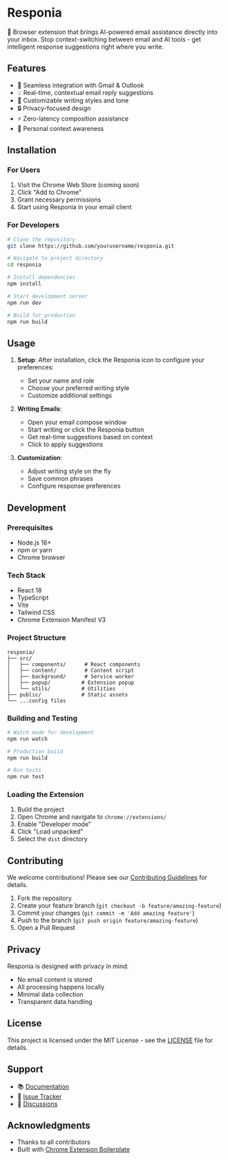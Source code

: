 # Responia

🚀 Browser extension that brings AI-powered email assistance directly into your inbox. Stop context-switching between email and AI tools - get intelligent response suggestions right where you write.

## Features

- 📧 Seamless integration with Gmail & Outlook
- 💡 Real-time, contextual email reply suggestions
- 🎨 Customizable writing styles and tone
- 🔒 Privacy-focused design
- ⚡ Zero-latency composition assistance
- 🎯 Personal context awareness

## Installation

### For Users
1. Visit the Chrome Web Store (coming soon)
2. Click "Add to Chrome"
3. Grant necessary permissions
4. Start using Responia in your email client

### For Developers
```bash
# Clone the repository
git clone https://github.com/yourusername/responia.git

# Navigate to project directory
cd responia

# Install dependencies
npm install

# Start development server
npm run dev

# Build for production
npm run build
```

## Usage

1. **Setup**: After installation, click the Responia icon to configure your preferences:
   - Set your name and role
   - Choose your preferred writing style
   - Customize additional settings

2. **Writing Emails**: 
   - Open your email compose window
   - Start writing or click the Responia button
   - Get real-time suggestions based on context
   - Click to apply suggestions

3. **Customization**:
   - Adjust writing style on the fly
   - Save common phrases
   - Configure response preferences

## Development

### Prerequisites
- Node.js 16+
- npm or yarn
- Chrome browser

### Tech Stack
- React 18
- TypeScript
- Vite
- Tailwind CSS
- Chrome Extension Manifest V3

### Project Structure
```
responia/
├── src/
│   ├── components/      # React components
│   ├── content/         # Content script
│   ├── background/      # Service worker
│   ├── popup/          # Extension popup
│   └── utils/          # Utilities
├── public/             # Static assets
└── ...config files
```

### Building and Testing

```bash
# Watch mode for development
npm run watch

# Production build
npm run build

# Run tests
npm run test
```

### Loading the Extension
1. Build the project
2. Open Chrome and navigate to `chrome://extensions/`
3. Enable "Developer mode"
4. Click "Load unpacked"
5. Select the `dist` directory

## Contributing

We welcome contributions! Please see our [Contributing Guidelines](CONTRIBUTING.md) for details.

1. Fork the repository
2. Create your feature branch (`git checkout -b feature/amazing-feature`)
3. Commit your changes (`git commit -m 'Add amazing feature'`)
4. Push to the branch (`git push origin feature/amazing-feature`)
5. Open a Pull Request

## Privacy

Responia is designed with privacy in mind:
- No email content is stored
- All processing happens locally
- Minimal data collection
- Transparent data handling

## License

This project is licensed under the MIT License - see the [LICENSE](LICENSE) file for details.

## Support

- 📚 [Documentation](docs/README.md)
- 🐛 [Issue Tracker](https://github.com/yourusername/responia/issues)
- 💬 [Discussions](https://github.com/yourusername/responia/discussions)

## Acknowledgments

- Thanks to all contributors
- Built with [Chrome Extension Boilerplate](https://github.com/lxieyang/chrome-extension-boilerplate-react)
